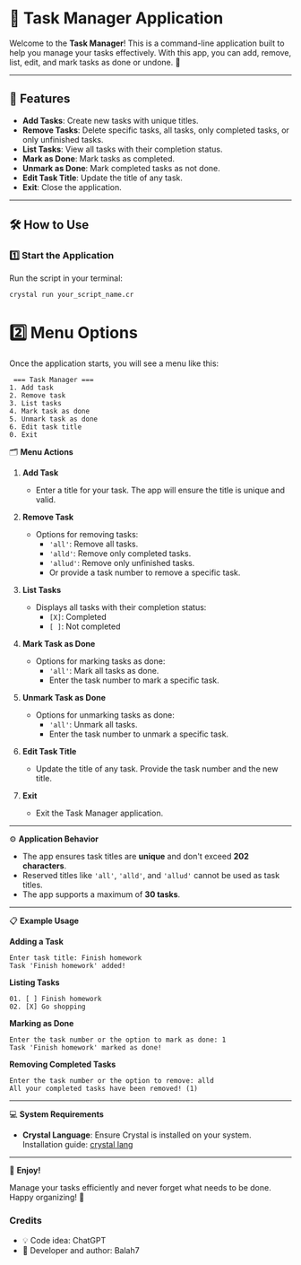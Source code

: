 
# 📝 Task Manager Application

Welcome to the **Task Manager**! This is a command-line application built to help you manage your tasks effectively. With this app, you can add, remove, list, edit, and mark tasks as done or undone. 🚀

---

## 🎯 Features
- **Add Tasks**: Create new tasks with unique titles.
- **Remove Tasks**: Delete specific tasks, all tasks, only completed tasks, or only unfinished tasks.
- **List Tasks**: View all tasks with their completion status.
- **Mark as Done**: Mark tasks as completed.
- **Unmark as Done**: Mark completed tasks as not done.
- **Edit Task Title**: Update the title of any task.
- **Exit**: Close the application.

---

## 🛠️ How to Use

### 1️⃣ Start the Application
Run the script in your terminal:
```bash
crystal run your_script_name.cr
```

# 2️⃣ Menu Options

Once the application starts, you will see a menu like this:

```
 === Task Manager ===
1. Add task
2. Remove task
3. List tasks
4. Mark task as done
5. Unmark task as done
6. Edit task title
0. Exit
```

🗂️ **Menu Actions**

1. **Add Task**
   - Enter a title for your task. The app will ensure the title is unique and valid.

2. **Remove Task**
   - Options for removing tasks:
     - `'all'`: Remove all tasks.
     - `'alld'`: Remove only completed tasks.
     - `'allud'`: Remove only unfinished tasks.
     - Or provide a task number to remove a specific task.

3. **List Tasks**
   - Displays all tasks with their completion status:
     - `[X]`: Completed
     - `[ ]`: Not completed

4. **Mark Task as Done**
   - Options for marking tasks as done:
     - `'all'`: Mark all tasks as done.
     - Enter the task number to mark a specific task.

5. **Unmark Task as Done**
   - Options for unmarking tasks as done:
     - `'all'`: Unmark all tasks.
     - Enter the task number to unmark a specific task.

6. **Edit Task Title**
   - Update the title of any task. Provide the task number and the new title.

0. **Exit**
   - Exit the Task Manager application.

---

⚙️ **Application Behavior**

- The app ensures task titles are **unique** and don't exceed **202 characters**.
- Reserved titles like `'all'`, `'alld'`, and `'allud'` cannot be used as task titles.
- The app supports a maximum of **30 tasks**.

---

📋 **Example Usage**

**Adding a Task**
```
Enter task title: Finish homework
Task 'Finish homework' added!
```

**Listing Tasks**
```
01. [ ] Finish homework
02. [X] Go shopping
```

**Marking as Done**
```
Enter the task number or the option to mark as done: 1
Task 'Finish homework' marked as done!
```

**Removing Completed Tasks**
```
Enter the task number or the option to remove: alld
All your completed tasks have been removed! (1)
```

---

💻 **System Requirements**

- **Crystal Language**: Ensure Crystal is installed on your system.  
  Installation guide: [crystal lang](https://crystal-lang.org/install)

---

🎉 **Enjoy!**

Manage your tasks efficiently and never forget what needs to be done. Happy organizing! 🎊

### Credits
- 💡 Code idea: ChatGPT
- 🍬 Developer and author: Balah7
